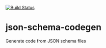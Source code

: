 [![Build Status](https://travis-ci.org/expobrain/json-schema-codegen.svg?branch=master)](https://travis-ci.org/expobrain/json-schema-codegen)

# json-schema-codegen

Generate code from JSON schema files
